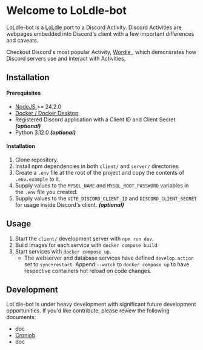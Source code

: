 # Welcome to LoLdle-bot

LoLdle-bot is a [ LoLdle ](https://loldle.net/) port to a Discord Activity. Discord Activities are webpages embedded into Discord's client with a few important differences and caveats.

Checkout Discord's most popular Activity, [ Wordle ](https://discord.com/discovery/applications/1211781489931452447), which demonsrates how Discord servers use and interact with Activities.

## Installation

#### Prerequisites

- [ NodeJS ](https://nodejs.org/en/download/current) >= 24.2.0
- [ Docker / Docker Desktop ](https://www.docker.com/get-started/)
- Registered Discord application with a Client ID and Client Secret **_(optional)_**
- Python 3.12.0 **_(optional)_**

#### Installation

1. Clone repository.
2. Install npm dependencies in both `client/` and `server/` directories.
3. Create a `.env` file at the root of the project and copy the contents of `.env.example` to it.
4. Supply values to the `MYSQL_NAME` and `MYSQL_ROOT_PASSWORD` variables in the `.env` file you created.
5. Supply values to the `VITE_DISCORD_CLIENT_ID` and `DISCORD_CLIENT_SECRET` for usage inside Discord's client. **_(optional)_**

## Usage

1. Start the `client/` development server with `npm run dev`.
2. Build images for each service with `docker compose build`.
3. Start services with `docker compose up`.
    - The webserver and database services have defined `develop.action` set to `sync+restart`. Append `--watch` to `docker compose up` to have respective containers hot reload on code
      changes.

## Development

LoLdle-bot is under heavy development with significant future development opportunities. If you'd like contribute, please review the following documents:

- doc
- [Cronjob](./cronjob/README.md)
- doc
